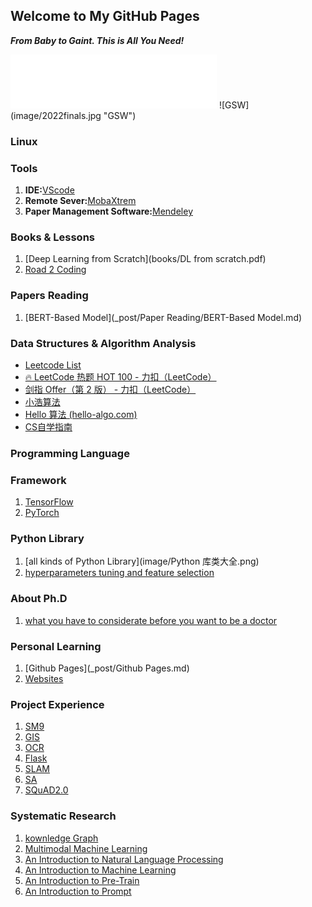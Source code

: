 ## Welcome to My GitHub Pages
***From Baby to Gaint. This is All You Need!***
<iframe frameborder="no" border="0" marginwidth="0" marginheight="0" width=330 height=86 src="//music.163.com/outchain/player?type=2&id=1806635538&auto=1&height=66"></iframe>
![GSW](image/2022finals.jpg "GSW")

### Linux


### Tools
1. **IDE:**[VScode](https://blog.csdn.net/weixin_50821119/article/details/110528064)
2. **Remote Sever:**[MobaXtrem](https://mobaxterm.mobatek.net/)
3. **Paper Management Software:**[Mendeley](https://www.mendeley.com/)



### Books & Lessons
1. [Deep Learning from Scratch](books/DL from scratch.pdf) 
2. [Road 2 Coding](https://r2coding.com)


### Papers Reading
1. [BERT-Based Model](_post/Paper Reading/BERT-Based Model.md)

### Data Structures & Algorithm Analysis
- [Leetcode List](https://motley-eoraptor-5f4.notion.site/6c292f85ec6145fe94b5c6afaf733728?v=96fee6ad543641a1911fe66dcb6b444c)
- [🔥 LeetCode 热题 HOT 100 - 力扣（LeetCode）](https://leetcode.cn/problem-list/2cktkvj/)
- [剑指 Offer（第 2 版） - 力扣（LeetCode）](https://leetcode.cn/problem-list/xb9nqhhg/)
- [小浩算法](https://www.geekxh.com/)
- [Hello 算法 (hello-algo.com)](https://www.hello-algo.com/)
- [CS自学指南](https://csdiy.wiki/)

### Programming Language

### Framework
1. [TensorFlow](_post/Framework/TensorFlow.md)
2. [PyTorch](_post/Framework/PyTorch.md)

### Python Library
1. [all kinds of Python Library](image/Python 库类大全.png)
2. [hyperparameters tuning and feature selection](https://github.com/rodrigo-arenas/Sklearn-genetic-opt)

### About Ph.D
1. [what you have to considerate before you want to be a doctor ](https://gong.ustc.edu.cn/2022/0107/c21173a559545/page.htm)

### Personal Learning
1. [Github Pages](_post/Github Pages.md)
2. [Websites](_post/Websites.md)

### Project Experience
1. [SM9]()
2. [GIS]()
3. [OCR]()
4. [Flask]()
5. [SLAM]()
6. [SA]()
7. [SQuAD2.0]()

### Systematic Research
1. [kownledge Graph](-post/KG.md)
2. [Multimodal Machine Learning](_post/MMML.md)
3. [An Introduction to Natural Language Processing](_post/NLP.md)
4. [An Introduction to Machine Learning](_post/Deep%20learning.md)
5. [An Introduction to Pre-Train](_post/Pre-train.md)
6. [An Introduction to Prompt](_post/Prompt.md)
